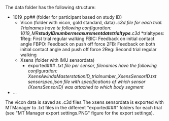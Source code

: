The data folder has the following structure:

- 1019_pp## (folder for participant based on study ID)
	- Vicon (folder with vicon, gold standard, data)
		*.c3d file for each trial. Trialnames have te following configuration:
			1019_MR**studyIDnumber**_**measurementdate**_**trialtype**.c3d*
		*trialtypes: 
			1Reg: First trial regular walking
			FBIC: Feedback on initial contact angle
			FBPO: Feedback on push off force
			2FB: Feedback on both initial contact angle and push off force
			2Reg: Second trial regular walking
	- Xsens (folder with IMU sensordata)
		- exported###
			*.txt file per sensor, filenames have the following configuration:
				XsensAwindaMasterstationID_trialnumber_XsensSensorID.txt*
			*sensorspec.json file with specifications of which sensor (XsensSensorID) was attached to which body segment*
- ...

The vicon data is saved as .c3d files
The xsens sensordata is exported with MTManager to .txt files in the different "exported###" folders for each trial (see "MT Manager export settings.PNG" figure for the export settings).
